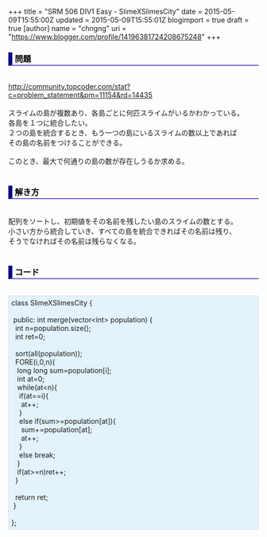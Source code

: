 +++
title = "SRM 506 DIV1 Easy - SlimeXSlimesCity"
date = 2015-05-09T15:55:00Z
updated = 2015-05-09T15:55:01Z
blogimport = true
draft = true
[author]
	name = "chngng"
	uri = "https://www.blogger.com/profile/14196381724208675248"
+++

<div dir="ltr" style="text-align: left;" trbidi="on"><h3 style="border-bottom: 2px solid slateblue; border-left: 8px solid navy; color: black; padding: 0px 0px 1px 5px;">問題 </h3><br /><a href="http://community.topcoder.com/stat?c=problem_statement&amp;pm=11154&amp;rd=14435" target="_blank">http://community.topcoder.com/stat?c=problem_statement&amp;pm=11154&amp;rd=14435</a><br /><br />スライムの島が複数あり、各島ごとに何匹スライムがいるかわかっている。<br />各島を１つに統合したい。<br />２つの島を統合するとき、もう一つの島にいるスライムの数以上であれば<br />その島の名前をつけることができる。<br /><br />このとき、最大で何通りの島の数が存在しうるか求める。<br /><br /><h3 style="border-bottom: 2px solid slateblue; border-left: 8px solid navy; color: black; padding: 0px 0px 1px 5px;">解き方 </h3><br />配列をソートし、初期値をその名前を残したい島のスライムの数とする。<br />小さい方から統合していき、すべての島を統合できればその名前は残り、<br />そうでなければその名前は残らなくなる。<br /><br /><h3 style="border-bottom: 2px solid slateblue; border-left: 8px solid navy; color: black; padding: 0px 0px 1px 5px;">コード </h3><br /><div style="background-color: #e3f2fb; border: 1px dotted #CCCCCC; padding: 5px;">class SlimeXSlimesCity {<br /><br /><span class="Apple-tab-span" style="white-space: pre;"> </span>public: int merge(vector&lt;int&gt; population) {<br /><span class="Apple-tab-span" style="white-space: pre;">  </span>int n=population.size();<br /><span class="Apple-tab-span" style="white-space: pre;">  </span>int ret=0;<br /><br /><span class="Apple-tab-span" style="white-space: pre;">  </span>sort(all(population));<br /><span class="Apple-tab-span" style="white-space: pre;">  </span>FORE(i,0,n){<br /><span class="Apple-tab-span" style="white-space: pre;">   </span>long long sum=population[i];<br /><span class="Apple-tab-span" style="white-space: pre;">   </span>int at=0;<br /><span class="Apple-tab-span" style="white-space: pre;">   </span>while(at&lt;n){<br /><span class="Apple-tab-span" style="white-space: pre;">    </span>if(at==i){<br /><span class="Apple-tab-span" style="white-space: pre;">     </span>at++;<br /><span class="Apple-tab-span" style="white-space: pre;">    </span>}<br /><span class="Apple-tab-span" style="white-space: pre;">    </span>else if(sum&gt;=population[at]){<br /><span class="Apple-tab-span" style="white-space: pre;">     </span>sum+=population[at];<br /><span class="Apple-tab-span" style="white-space: pre;">     </span>at++;<br /><span class="Apple-tab-span" style="white-space: pre;">    </span>}<br /><span class="Apple-tab-span" style="white-space: pre;">    </span>else break;<br /><span class="Apple-tab-span" style="white-space: pre;">   </span>}<br /><span class="Apple-tab-span" style="white-space: pre;">   </span>if(at&gt;=n)ret++;<br /><span class="Apple-tab-span" style="white-space: pre;">  </span>}<br /><br /><span class="Apple-tab-span" style="white-space: pre;">  </span>return ret;<br /><span class="Apple-tab-span" style="white-space: pre;"> </span>}<br /><br />};</div></div>
